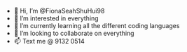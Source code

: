- 👋 Hi, I’m @FionaSeahShuHui98
- 👀 I’m interested in everything
- 🌱 I’m currently learning all the different coding languages
- 💞️ I’m looking to collaborate on everything
- 📫 Text me @ 9132 0514

<!---
FionaSeahShuHui98/FionaSeahShuHui98 is a ✨ special ✨ repository because its `README.md` (this file) appears on your GitHub profile.
You can click the Preview link to take a look at your changes.
--->
